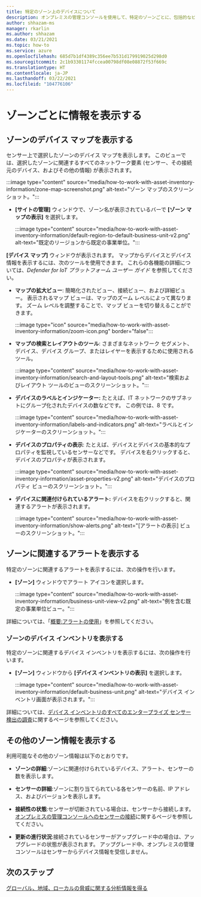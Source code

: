 ```yaml
---
title: 特定のゾーン上のデバイスについて
description: オンプレミスの管理コンソールを使用して、特定のゾーンごとに、包括的なビュー情報を取得します
author: shhazam-ms
manager: rkarlin
ms.author: shhazam
ms.date: 03/21/2021
ms.topic: how-to
ms.service: azure
ms.openlocfilehash: 685d7b1df4389c356ee7b531d179919025d298d0
ms.sourcegitcommit: 2c1b93301174fccea00798df08e08872f53f669c
ms.translationtype: HT
ms.contentlocale: ja-JP
ms.lasthandoff: 03/22/2021
ms.locfileid: "104776106"
---
```

# <a name="view-information-per-zone"></a>ゾーンごとに情報を表示する


## <a name="view-a-device-map-for-a-zone"></a>ゾーンのデバイス マップを表示する

センサー上で選択したゾーンのデバイス マップを表示します。 このビューでは、選択したゾーンに関連するすべてのネットワーク要素 (センサー、その接続元のデバイス、およびその他の情報) が表示されます。

:::image type="content" source="media/how-to-work-with-asset-inventory-information/zone-map-screenshot.png" alt-text="ゾーン マップのスクリーンショット。":::


- **[サイトの管理]** ウィンドウで、ゾーン名が表示されているバーで **[ゾーン マップの表示]** を選択します。

  :::image type="content" source="media/how-to-work-with-asset-inventory-information/default-region-to-default-business-unit-v2.png" alt-text="既定のリージョンから既定の事業単位。":::

**[デバイス マップ]** ウィンドウが表示されます。 マップからデバイスとデバイス情報を表示するには、次のツールを使用できます。 これらの各機能の詳細については、*Defender for IoT プラットフォーム ユーザー ガイド* を参照してください。

- **マップの拡大ビュー**: 簡略化されたビュー、接続ビュー、および詳細ビュー。 表示されるマップ ビューは、マップのズーム レベルによって異なります。 ズーム レベルを調整することで、マップ ビューを切り替えることができます。

  :::image type="icon" source="media/how-to-work-with-asset-inventory-information/zoom-icon.png" border="false":::

- **マップの検索とレイアウトのツール**: さまざまなネットワーク セグメント、デバイス、デバイス グループ、またはレイヤーを表示するために使用されるツール。

  :::image type="content" source="media/how-to-work-with-asset-inventory-information/search-and-layout-tools.png" alt-text="検索およびレイアウト ツールのビューのスクリーンショット。":::

- **デバイスのラベルとインジケーター:** たとえば、IT ネットワークのサブネットにグループ化されたデバイスの数などです。 この例では、8 です。

  :::image type="content" source="media/how-to-work-with-asset-inventory-information/labels-and-indicators.png" alt-text="ラベルとインジケーターのスクリーンショット。":::

- **デバイスのプロパティの表示**: たとえば、デバイスとデバイスの基本的なプロパティを監視しているセンサーなどです。 デバイスを右クリックすると、デバイスのプロパティが表示されます。

  :::image type="content" source="media/how-to-work-with-asset-inventory-information/asset-properties-v2.png" alt-text="デバイスのプロパティ ビューのスクリーンショット。":::

- **デバイスに関連付けられているアラート:** デバイスを右クリックすると、関連するアラートが表示されます。

  :::image type="content" source="media/how-to-work-with-asset-inventory-information/show-alerts.png" alt-text="[アラートの表示] ビューのスクリーンショット。":::

## <a name="view-alerts-associated-with-a-zone"></a>ゾーンに関連するアラートを表示する

特定のゾーンに関連するアラートを表示するには、次の操作を行います。

- **[ゾーン]** ウィンドウでアラート アイコンを選択します。 

  :::image type="content" source="media/how-to-work-with-asset-inventory-information/business-unit-view-v2.png" alt-text="例を含む既定の事業単位ビュー。":::

詳細については、「[概要:アラートの使用](how-to-work-with-alerts-on-premises-management-console.md)」を参照してください。

### <a name="view-the-device-inventory-of-a-zone"></a>ゾーンのデバイス インベントリを表示する

特定のゾーンに関連するデバイス インベントリを表示するには、次の操作を行います。

- **[ゾーン]** ウィンドウから **[デバイス インベントリの表示]** を選択します。

  :::image type="content" source="media/how-to-work-with-asset-inventory-information/default-business-unit.png" alt-text="デバイス インベントリ画面が表示されます。":::

詳細については、[デバイス インベントリのすべてのエンタープライズ センサー検出の調査](how-to-investigate-all-enterprise-sensor-detections-in-a-device-inventory.md)に関するページを参照してください。

## <a name="view-additional-zone-information"></a>その他のゾーン情報を表示する

利用可能なその他のゾーン情報は以下のとおりです。

- **ゾーンの詳細**:ゾーンに関連付けられているデバイス、アラート、センサーの数を表示します。

- **センサーの詳細**:ゾーンに割り当てられている各センサーの名前、IP アドレス、およびバージョンを表示します。

- **接続性の状態**:センサーが切断されている場合は、センサーから接続します。 [オンプレミスの管理コンソールへのセンサーの接続](how-to-activate-and-set-up-your-on-premises-management-console.md#connect-sensors-to-the-on-premises-management-console)に関するページを参照してください。 

- **更新の進行状況**:接続されているセンサーがアップグレード中の場合は、アップグレードの状態が表示されます。 アップグレード中、オンプレミスの管理コンソールはセンサーからデバイス情報を受信しません。

## <a name="next-steps"></a>次のステップ

[グローバル、地域、ローカルの脅威に関する分析情報を得る](how-to-gain-insight-into-global-regional-and-local-threats.md)
